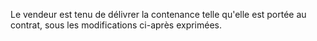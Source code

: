  
 Le vendeur est tenu de délivrer la contenance telle qu'elle est portée au contrat, sous les modifications ci-après exprimées.  

  
